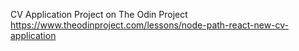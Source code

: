 CV Application Project on The Odin Project
https://www.theodinproject.com/lessons/node-path-react-new-cv-application